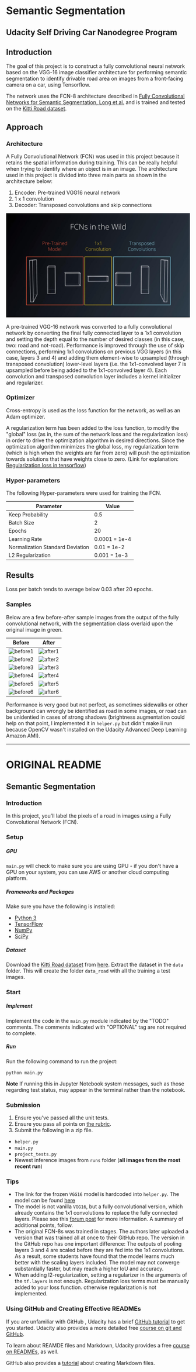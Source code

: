 # Semantic Segmentation

## Udacity Self Driving Car Nanodegree Program

## Introduction

The goal of this project is to construct a fully convolutional neural network based on the VGG-16 image classifier architecture for performing semantic segmentation to identify drivable road area on images from a front-facing camera on a car, using Tensorflow.

The network uses the FCN-8 architecture described in [Fully Convolutional Networks for Semantic Segmentation, Long et al.](https://people.eecs.berkeley.edu/~jonlong/long_shelhamer_fcn.pdf) and is trained and tested on the [Kitti Road dataset](http://www.cvlibs.net/datasets/kitti/eval_road.php).

## Approach

### Architecture

A Fully Convolutional Network (FCN) was used in this project because it retains the spatial information during training. This can be really helpful when trying to identify where an object is in an image. The architecture used in this project is divided into three main parts as shown in the architecture below:

1. Encoder: Pre-trained VGG16 neural network
2. 1 x 1 convolution
3. Decoder: Transposed convolutions and skip connections

[![FCN_arch](https://github.com/AhmedElshaarany/CarND-Semantic-Segmentation/raw/master/README_images/FCN_arch.jpg)](https://github.com/AhmedElshaarany/CarND-Semantic-Segmentation/blob/master/README_images/FCN_arch.jpg)

A pre-trained VGG-16 network was converted to a fully convolutional network by converting the final fully connected layer to a 1x1 convolution and setting the depth equal to the number of desired classes (in this case, two: road and not-road). Performance is improved through the use of skip connections, performing 1x1 convolutions on previous VGG layers (in this case, layers 3 and 4) and adding them element-wise to upsampled (through transposed convolution) lower-level layers (i.e. the 1x1-convolved layer 7 is upsampled before being added to the 1x1-convolved layer 4). Each convolution and transposed convolution layer includes a kernel initializer and regularizer.

### Optimizer

Cross-entropy is used as the loss function for the network, as well as an Adam optimizer.

A regularization term has been added to the loss function, to modify the "global" loss (as in, the sum of the network loss and the regularization loss) in order to drive the optimization algorithm in desired directions. Since the optimization algorithm minimizes the global loss, my regularization term (which is high when the weights are far from zero) will push the optimization towards solutions that have weights close to zero. (Link for explanation: [Regularization loss in tensorflow](https://stackoverflow.com/questions/48443886/what-is-regularization-loss-in-tensorflow))

### Hyper-parameters

The following Hyper-parameters were used for training the FCN.

| Parameter                        | Value         |
| -------------------------------- | ------------- |
| Keep Probability                 | 0.5           |
| Batch Size                       | 2             |
| Epochs                           | 20            |
| Learning Rate                    | 0.0001 = 1e-4 |
| Normalization Standard Deviation | 0.01 = 1e-2   |
| L2 Regularization                | 0.001 = 1e-3  |

## Results

Loss per batch tends to average below 0.03 after 20 epochs.

### Samples

Below are a few before-after sample images from the output of the fully convolutional network, with the segmentation class overlaid upon the original image in green.

| Before                                                       | After                                                        |
| ------------------------------------------------------------ | ------------------------------------------------------------ |
| ![before1](/Users/iraadit/Dropbox/Courses/Udacity_Self-Driving_Car/3_TERM_3/2_SEMANTIC_SEGMENTATION/CarND-Semantic-Segmentation/doc/um_000007.png) | ![after1](/Users/iraadit/Dropbox/Courses/Udacity_Self-Driving_Car/3_TERM_3/2_SEMANTIC_SEGMENTATION/CarND-Semantic-Segmentation/doc/after_um_000007.png) |
| ![before2](/Users/iraadit/Dropbox/Courses/Udacity_Self-Driving_Car/3_TERM_3/2_SEMANTIC_SEGMENTATION/CarND-Semantic-Segmentation/doc/um_000047.png) | ![after2](/Users/iraadit/Dropbox/Courses/Udacity_Self-Driving_Car/3_TERM_3/2_SEMANTIC_SEGMENTATION/CarND-Semantic-Segmentation/doc/after_um_000047.png) |
| ![before3](/Users/iraadit/Dropbox/Courses/Udacity_Self-Driving_Car/3_TERM_3/2_SEMANTIC_SEGMENTATION/CarND-Semantic-Segmentation/doc/uu_000014.png) | ![after3](/Users/iraadit/Dropbox/Courses/Udacity_Self-Driving_Car/3_TERM_3/2_SEMANTIC_SEGMENTATION/CarND-Semantic-Segmentation/doc/after_uu_000014.png) |
| ![before4](/Users/iraadit/Dropbox/Courses/Udacity_Self-Driving_Car/3_TERM_3/2_SEMANTIC_SEGMENTATION/CarND-Semantic-Segmentation/doc/uu_000073.png) | ![after4](/Users/iraadit/Dropbox/Courses/Udacity_Self-Driving_Car/3_TERM_3/2_SEMANTIC_SEGMENTATION/CarND-Semantic-Segmentation/doc/after_uu_000073.png) |
| ![before5](/Users/iraadit/Dropbox/Courses/Udacity_Self-Driving_Car/3_TERM_3/2_SEMANTIC_SEGMENTATION/CarND-Semantic-Segmentation/doc/umm_000060.png) | ![after5](/Users/iraadit/Dropbox/Courses/Udacity_Self-Driving_Car/3_TERM_3/2_SEMANTIC_SEGMENTATION/CarND-Semantic-Segmentation/doc/after_umm_000060.png) |
| ![before6](/Users/iraadit/Dropbox/Courses/Udacity_Self-Driving_Car/3_TERM_3/2_SEMANTIC_SEGMENTATION/CarND-Semantic-Segmentation/doc/um_000074.png) | ![after6](/Users/iraadit/Dropbox/Courses/Udacity_Self-Driving_Car/3_TERM_3/2_SEMANTIC_SEGMENTATION/CarND-Semantic-Segmentation/doc/after_um_000074.png) |

Performance is very good but not perfect, as sometimes sidewalks or other background can wrongly be identified as road in some images, or road can be unidentied in cases of strong shadows (brightness augmentation could help on that point, I implemented it in `helper.py` but didn't make ii run because OpenCV wasn't installed on the Udacity Advanced Deep Learning Amazon AMI).





---

# ORIGINAL README

## Semantic Segmentation

### Introduction
In this project, you'll label the pixels of a road in images using a Fully Convolutional Network (FCN).

### Setup
##### GPU
`main.py` will check to make sure you are using GPU - if you don't have a GPU on your system, you can use AWS or another cloud computing platform.
##### Frameworks and Packages
Make sure you have the following is installed:
 - [Python 3](https://www.python.org/)
 - [TensorFlow](https://www.tensorflow.org/)
 - [NumPy](http://www.numpy.org/)
 - [SciPy](https://www.scipy.org/)
##### Dataset
Download the [Kitti Road dataset](http://www.cvlibs.net/datasets/kitti/eval_road.php) from [here](http://www.cvlibs.net/download.php?file=data_road.zip).  Extract the dataset in the `data` folder.  This will create the folder `data_road` with all the training a test images.

### Start
##### Implement
Implement the code in the `main.py` module indicated by the "TODO" comments.
The comments indicated with "OPTIONAL" tag are not required to complete.
##### Run
Run the following command to run the project:
```
python main.py
```
**Note** If running this in Jupyter Notebook system messages, such as those regarding test status, may appear in the terminal rather than the notebook.

### Submission
1. Ensure you've passed all the unit tests.
2. Ensure you pass all points on [the rubric](https://review.udacity.com/#!/rubrics/989/view).
3. Submit the following in a zip file.
 - `helper.py`
 - `main.py`
 - `project_tests.py`
 - Newest inference images from `runs` folder  (**all images from the most recent run**)

 ### Tips
- The link for the frozen `VGG16` model is hardcoded into `helper.py`.  The model can be found [here](https://s3-us-west-1.amazonaws.com/udacity-selfdrivingcar/vgg.zip)
- The model is not vanilla `VGG16`, but a fully convolutional version, which already contains the 1x1 convolutions to replace the fully connected layers. Please see this [forum post](https://discussions.udacity.com/t/here-is-some-advice-and-clarifications-about-the-semantic-segmentation-project/403100/8?u=subodh.malgonde) for more information.  A summary of additional points, follow. 
- The original FCN-8s was trained in stages. The authors later uploaded a version that was trained all at once to their GitHub repo.  The version in the GitHub repo has one important difference: The outputs of pooling layers 3 and 4 are scaled before they are fed into the 1x1 convolutions.  As a result, some students have found that the model learns much better with the scaling layers included. The model may not converge substantially faster, but may reach a higher IoU and accuracy. 
- When adding l2-regularization, setting a regularizer in the arguments of the `tf.layers` is not enough. Regularization loss terms must be manually added to your loss function. otherwise regularization is not implemented.

### Using GitHub and Creating Effective READMEs
If you are unfamiliar with GitHub , Udacity has a brief [GitHub tutorial](http://blog.udacity.com/2015/06/a-beginners-git-github-tutorial.html) to get you started. Udacity also provides a more detailed free [course on git and GitHub](https://www.udacity.com/course/how-to-use-git-and-github--ud775).

To learn about REAMDE files and Markdown, Udacity provides a free [course on READMEs](https://www.udacity.com/courses/ud777), as well. 

GitHub also provides a [tutorial](https://guides.github.com/features/mastering-markdown/) about creating Markdown files.
